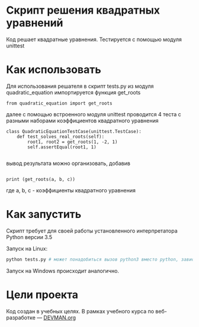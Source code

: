 # Скрипт решения квадратных уравнений

Код решает квадратные уравнения. Тестируется с помощью модуля unittest

# Как использовать

Для использования решателя в скрипт tests.py из модуля quadratic_equation импортируется функция  get_roots 

```
from quadratic_equation import get_roots
```

далее с помощью встроенного модуля unittest проводится 4 теста с разными наборами коэффициентов квадратного уравнения 

```
class QuadraticEquationTestCase(unittest.TestCase):
    def test_solves_real_roots(self):
        root1, root2 = get_roots(1, -2, 1)
        self.assertEqual(root1, 1)


```

вывод  результата можно организовать, добавив

```

print (get_roots(a, b, c))

```

где a, b, c - коэффициенты квадратного уравнения 


# Как запустить

Скрипт требует для своей работы установленного интерпретатора Python версии 3.5

Запуск на Linux:

```bash
python tests.py # может понадобиться вызов python3 вместо python, зависит от настроек операционной системы
```

Запуск на Windows происходит аналогично.

# Цели проекта

Код создан в учебных целях. В рамках учебного курса по веб-разработке ― [DEVMAN.org](https://devman.org)
